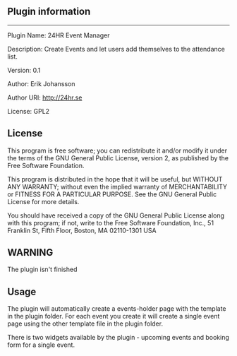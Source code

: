 ## Plugin information
***
  Plugin Name: 24HR Event Manager

  Description: Create Events and let users add themselves to the attendance list.

  Version: 0.1

  Author: Erik Johansson

  Author URI: http://24hr.se

  License: GPL2

## License
  This program is free software; you can redistribute it and/or modify
  it under the terms of the GNU General Public License, version 2, as
  published by the Free Software Foundation.

  This program is distributed in the hope that it will be useful,
  but WITHOUT ANY WARRANTY; without even the implied warranty of
  MERCHANTABILITY or FITNESS FOR A PARTICULAR PURPOSE.  See the
  GNU General Public License for more details.

  You should have received a copy of the GNU General Public License
  along with this program; if not, write to the Free Software
  Foundation, Inc., 51 Franklin St, Fifth Floor, Boston, MA  02110-1301  USA

## WARNING
The plugin isn't finished

## Usage
  The plugin will automatically create a events-holder page with the template in the plugin folder. For each event you create it will create a single event page using the other template file in the plugin folder.

  There is two widgets available by the plugin - upcoming events and booking form for a single event.